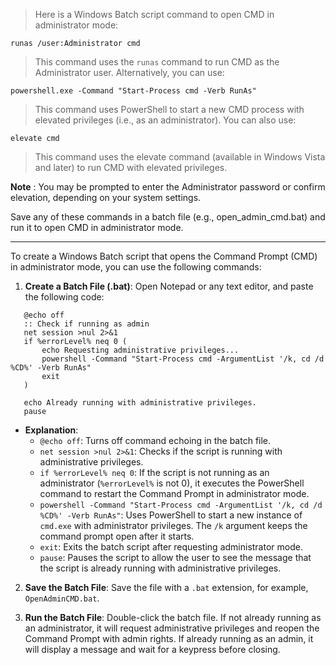 >Here is a Windows Batch script command to open CMD in administrator mode:

```batch
runas /user:Administrator cmd
```

>This command uses the `runas` command to run CMD as the Administrator user. Alternatively, you can use:

```batch
powershell.exe -Command "Start-Process cmd -Verb RunAs"
```

>This command uses PowerShell to start a new CMD process with elevated privileges (i.e., as an administrator). You can also use:

```batch
elevate cmd
```

>This command uses the elevate command (available in Windows Vista and later) to run CMD with elevated privileges.

**Note** : You may be prompted to enter the Administrator password or confirm elevation, depending on your system settings.

Save any of these commands in a batch file (e.g., open_admin_cmd.bat) and run it to open CMD in administrator mode.

---

To create a Windows Batch script that opens the Command Prompt (CMD) in administrator mode, you can use the following commands:

1. **Create a Batch File (.bat)**: 
    Open Notepad or any text editor, and paste the following code:

```batch
   @echo off
   :: Check if running as admin
   net session >nul 2>&1
   if %errorLevel% neq 0 (
       echo Requesting administrative privileges...
       powershell -Command "Start-Process cmd -ArgumentList '/k, cd /d %CD%' -Verb RunAs"
       exit
   )

   echo Already running with administrative privileges.
   pause
```

   - **Explanation**:
     - `@echo off`: Turns off command echoing in the batch file.
     - `net session >nul 2>&1`: Checks if the script is running with administrative privileges.
     - `if %errorLevel% neq 0`: If the script is not running as an administrator (`%errorLevel%` is not 0), it executes the PowerShell command to restart the Command Prompt in administrator mode.
     - `powershell -Command "Start-Process cmd -ArgumentList '/k, cd /d %CD%' -Verb RunAs"`: Uses PowerShell to start a new instance of `cmd.exe` with administrator privileges. The `/k` argument keeps the command prompt open after it starts.
     - `exit`: Exits the batch script after requesting administrator mode.
     - `pause`: Pauses the script to allow the user to see the message that the script is already running with administrative privileges.

2. **Save the Batch File**:
   Save the file with a `.bat` extension, for example, `OpenAdminCMD.bat`.

3. **Run the Batch File**:
   Double-click the batch file. If not already running as an administrator, it will request administrative privileges and reopen the Command Prompt with admin rights. If already running as an admin, it will display a message and wait for a keypress before closing.